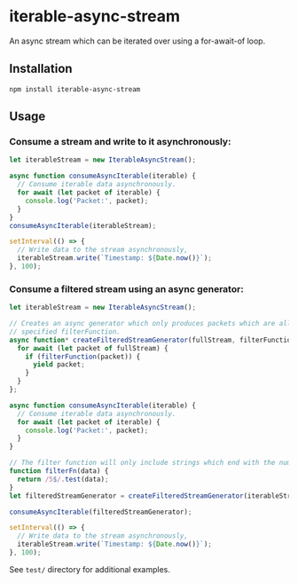 # iterable-async-stream
An async stream which can be iterated over using a for-await-of loop.

## Installation

```
npm install iterable-async-stream
```

## Usage

### Consume a stream and write to it asynchronously:

```js
let iterableStream = new IterableAsyncStream();

async function consumeAsyncIterable(iterable) {
  // Consume iterable data asynchronously.
  for await (let packet of iterable) {
    console.log('Packet:', packet);
  }
}
consumeAsyncIterable(iterableStream);

setInterval(() => {
  // Write data to the stream asynchronously,
  iterableStream.write(`Timestamp: ${Date.now()}`);
}, 100);
```

### Consume a filtered stream using an async generator:

```js
let iterableStream = new IterableAsyncStream();

// Creates an async generator which only produces packets which are allowed by the
// specified filterFunction.
async function* createFilteredStreamGenerator(fullStream, filterFunction) {
  for await (let packet of fullStream) {
    if (filterFunction(packet)) {
      yield packet;
    }
  }
};

async function consumeAsyncIterable(iterable) {
  // Consume iterable data asynchronously.
  for await (let packet of iterable) {
    console.log('Packet:', packet);
  }
}

// The filter function will only include strings which end with the number 5.
function filterFn(data) {
  return /5$/.test(data);
}
let filteredStreamGenerator = createFilteredStreamGenerator(iterableStream, filterFn);

consumeAsyncIterable(filteredStreamGenerator);

setInterval(() => {
  // Write data to the stream asynchronously,
  iterableStream.write(`Timestamp: ${Date.now()}`);
}, 100);
```


See `test/` directory for additional examples.
